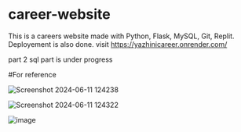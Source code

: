 # career-website
This is a careers website made with Python, Flask, MySQL, Git, Replit. Deployement is also done. visit https://yazhinicareer.onrender.com/

part 2 sql part is under progress

#For reference

![Screenshot 2024-06-11 124238](https://github.com/s-yazhini/career-website/assets/129972072/ffe815f4-c39a-4043-a166-18760e5b697e)

![Screenshot 2024-06-11 124322](https://github.com/s-yazhini/career-website/assets/129972072/8018fa62-0637-4ab8-8157-f658a5256fff)

![image](https://github.com/s-yazhini/career-website/assets/129972072/57bd5bea-a282-4bf3-b5fc-e54f150a7755)


